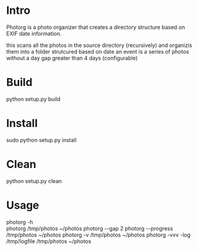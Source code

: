
# Intro

Photorg is a photo organizer that creates a directory structure based on EXIF date information.

this scans all the photos in the source directory (recursively) and organizis them into a folder strutcured based on date
an event is a series of photos without a day gap greater than 4 days (configurable)

# Build

python setup.py build

# Install

sudo python setup.py install

# Clean

python setup.py clean

# Usage

photorg -h  
photorg /tmp/photos ~/photos
photorg --gap 2 
photorg --progress /tmp/photos ~/photos
photorg -v /tmp/photos ~/photos
photorg -vvv -log /tmp/logfile /tmp/photos ~/photos


